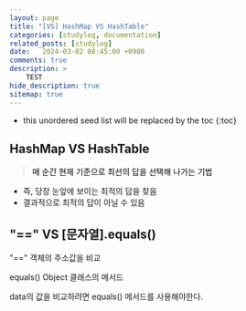 ```yaml
---
layout: page
title: "[VS] HashMap VS HashTable"
categories: [studylog, documentation]
related_posts: [studylog]
date:   2024-03-02 08:45:00 +0900
comments: true
description: >
    TEST
hide_description: true
sitemap: true
---
```


* this unordered seed list will be replaced by the toc
{:toc}

## HashMap VS HashTable
> <font color="black">매 순간 현재 기준으로 최선의 답을 선택해 나가는 기법</font>

- 즉, 당장 눈앞에 보이는 최적의 답을 찾음
- 결과적으로 최적의 답이 아닐 수 있음

## "==" VS [문자열].equals()

"==" 객체의 주소값을 비교

equals() Object 클래스의 메서드

data의 값을 비교하려면 equals() 메서드를 사용해야한다.
